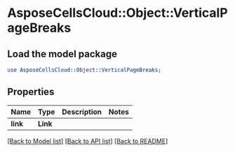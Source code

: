 # AsposeCellsCloud::Object::VerticalPageBreaks 

## Load the model package
```perl
use AsposeCellsCloud::Object::VerticalPageBreaks;
```

## Properties
Name | Type | Description | Notes
------------ | ------------- | ------------- | -------------
**link** | **Link** |  |  

[[Back to Model list]](../README.md#documentation-for-models) [[Back to API list]](../README.md#documentation-for-api-endpoints) [[Back to README]](../README.md)

